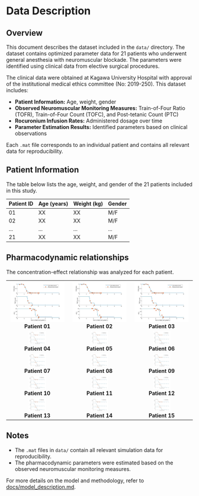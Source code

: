 # Data Description

## Overview
This document describes the dataset included in the `data/` directory. The dataset contains optimized parameter data for 21 patients who underwent general anesthesia with neuromuscular blockade. The parameters were identified using clinical data from elective surgical procedures.

The clinical data were obtained at Kagawa University Hospital with approval of the institutional medical ethics committee (No: 2019-250). This dataset includes:
- **Patient Information:** Age, weight, gender
- **Observed Neuromuscular Monitoring Measures:** Train-of-Four Ratio (TOFR), Train-of-Four Count (TOFC), and Post-tetanic Count (PTC)
- **Rocuronium Infusion Rates:** Administered dosage over time
- **Parameter Estimation Results:** Identified parameters based on clinical observations

Each `.mat` file corresponds to an individual patient and contains all relevant data for reproducibility.


## Patient Information
The table below lists the age, weight, and gender of the 21 patients included in this study.

| Patient ID | Age (years) | Weight (kg) | Gender |
|------------|------------|------------|--------|
| 01         | XX         | XX         | M/F    |
| 02         | XX         | XX         | M/F    |
| ...        | ...        | ...        | ...    |
| 21         | XX         | XX         | M/F    |


## Pharmacodynamic relationships 

The concentration-effect relationship was analyzed for each patient. 


<table align="center">
  <tr>
    <td align="center"><img src="images/patient_04.jpg" width="95%"><br><b>Patient 01</b></td>
    <td align="center"><img src="images/patient_04.jpg" width="95%"><br><b>Patient 02</b></td>
    <td align="center"><img src="images/patient_04.jpg" width="95%"><br><b>Patient 03</b></td>
  </tr>
  <tr>
    <td align="center"><img src="images/patient_04.jpg" width="30%"><br><b>Patient 04</b></td>
    <td align="center"><img src="images/patient_04.jpg" width="30%"><br><b>Patient 05</b></td>
    <td align="center"><img src="images/patient_04.jpg" width="30%"><br><b>Patient 06</b></td>
  </tr>
  <tr>
    <td align="center"><img src="images/patient_04.jpg" width="30%"><br><b>Patient 07</b></td>
    <td align="center"><img src="images/patient_04.jpg" width="30%"><br><b>Patient 08</b></td>
    <td align="center"><img src="images/patient_04.jpg" width="30%"><br><b>Patient 09</b></td>
  </tr>
  <tr>
    <td align="center"><img src="images/patient_04.jpg" width="30%"><br><b>Patient 10</b></td>
    <td align="center"><img src="images/patient_04.jpg" width="30%"><br><b>Patient 11</b></td>
    <td align="center"><img src="images/patient_04.jpg" width="30%"><br><b>Patient 12</b></td>
  </tr>
  <tr>
    <td align="center"><img src="images/patient_04.jpg" width="30%"><br><b>Patient 13</b></td>
    <td align="center"><img src="images/patient_04.jpg" width="30%"><br><b>Patient 14</b></td>
    <td align="center"><img src="images/patient_04.jpg" width="30%"><br><b>Patient 15</b></td>
  </tr>

</table>

## Notes
- The `.mat` files in `data/` contain all relevant simulation data for reproducibility.
- The pharmacodynamic parameters were estimated based on the observed neuromuscular monitoring measures.

For more details on the model and methodology, refer to [docs/model_description.md](docs/model_description.md).
